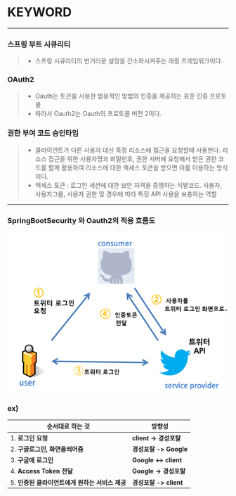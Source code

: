 # KEYWORD
---

### 스프링 부트 시큐리티
> - 스프링 시큐리티의 번거러운 설정을 간소화시켜주는 래핑 프레임워크이다.
### OAuth2
> - Oauth는 토큰을 사용한 범용적인 방법의 인증을 제공하는 표준 인증 프로토콜
> - 따라서 Oauth2는 Oauth의 프로토콜 버전 2이다.
### 권한 부여 코드 승인타입
> - 클라이언트가 다른 사용자 대신 특정 리소스에 접근을 요청할때 사용한다. 리소스 접근을 위한 사용자명과 비밀번호, 권한 서버에 요청해서 받은 권한 코드를 함께 활용하여 리소스에 대한 액세스 토큰을 받으면 이를 이용하는 방식이다.
> - 엑세스 토큰 : 로그인 세션에 대한 보안 자격을 증명하는 식별코드. 사용자, 사용자그룹, 사용자 권한 및 경우에 따라 특정 API 사용을 보충하는 역할
---
### SpringBootSecurity 와 Oauth2의 적용 흐름도
![image](/assets/four.png)


### ex)
|순서대로 하는 것|방향성|
|----|-----|
|1. **로그인 요청**|**client -> 경성포탈**|
|2. **구글로그인, 화면을띄어줌**|**경성포탈 -> Google**|
|3. **구글에 로그인**|**Google <-> client**|
|4. **Access Token 전달**|**Google -> 경성포탈**|
|5. **인증된 클라이언트에게 원하는 서비스 제공**|**경성포탈 -> client**|
